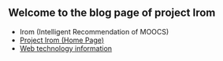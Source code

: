 <!-- 
## Welcome to GitHub Pages

You can use the [editor on GitHub](https://github.com/yingding/irom-blog/edit/master/README.md) to maintain and preview the content for ## your website in Markdown files.

Whenever you commit to this repository, GitHub Pages will run [Jekyll](https://jekyllrb.com/) to rebuild the pages in your site, from ## the content in your Markdown files.

### Markdown

Markdown is a lightweight and easy-to-use syntax for styling your writing. It includes conventions for

```markdown
Syntax highlighted code block

# Header 1
## Header 2
### Header 3

- Bulleted
- List

1. Numbered
2. List

**Bold** and _Italic_ and `Code` text

[Link](url) and ![Image](src)
```

For more details see [GitHub Flavored Markdown](https://guides.github.com/features/mastering-markdown/).

### Jekyll Themes

Your Pages site will use the layout and styles from the Jekyll theme you have selected in your [repository settings](https://github.com/yingding/irom-blog/settings). The name of this theme is saved in the Jekyll `_config.yml` configuration file.

### Support or Contact

Having trouble with Pages? Check out our [documentation](https://help.github.com/categories/github-pages-basics/) or [contact support](https://github.com/contact) and we’ll help you sort it out.

-->
## Welcome to the blog page of project Irom
* Irom (Intelligent Recommendation of MOOCS)
* [Project Irom (Home Page)](http://irom.pms.ifi.lmu.de/)
* [Web technology information](posts/webTechInfo.md)
